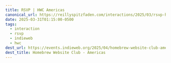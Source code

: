 ```yaml
---
title: RSVP | HWC Americas
canonical_url: https://reillyspitzfaden.com/interactions/2025/03/rsvp-hwc-americas-20250402/
date: 2025-03-31T01:15:00-0500
tags:
  - interaction
  - rsvp
  - indieweb
  - hwc
dest_url: https://events.indieweb.org/2025/04/homebrew-website-club-americas-CFLi8G8sA5NS
dest_title: Homebrew Website Club - Americas
---
```

